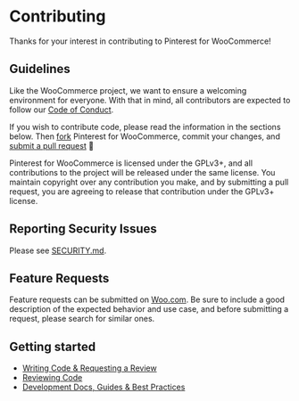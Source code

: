 # Contributing

Thanks for your interest in contributing to Pinterest for WooCommerce!

## Guidelines

Like the WooCommerce project, we want to ensure a welcoming environment for everyone. With that in mind, all contributors are expected to follow our [Code of Conduct](./CODE_OF_CONDUCT.md).

If you wish to contribute code, please read the information in the sections below. Then [fork](https://help.github.com/articles/fork-a-repo/) Pinterest for WooCommerce, commit your changes, and [submit a pull request](https://docs.github.com/en/github/collaborating-with-pull-requests/proposing-changes-to-your-work-with-pull-requests/about-pull-requests) 🎉

Pinterest for WooCommerce is licensed under the GPLv3+, and all contributions to the project will be released under the same license. You maintain copyright over any contribution you make, and by submitting a pull request, you are agreeing to release that contribution under the GPLv3+ license.

## Reporting Security Issues

Please see [SECURITY.md](./SECURITY.md).

## Feature Requests

Feature requests can be submitted on [Woo.com](https://woo.com/feature-requests/pinterest-for-woocommerce/). Be sure to include a good description of the expected behavior and use case, and before submitting a request, please search for similar ones.

## Getting started

-   [Writing Code & Requesting a Review](https://github.com/woocommerce/pinterest-for-woocommerce/wiki/Working-With-Code#writing-code-and-requesting-a-review)
-   [Reviewing Code](https://github.com/woocommerce/pinterest-for-woocommerce/wiki/Working-With-Code#reviewing-code)
-   [Development Docs, Guides & Best Practices](https://github.com/woocommerce/pinterest-for-woocommerce/wiki/Development-Docs,-Guides-&-Best-Practices)
